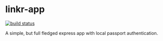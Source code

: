 # linkr-app
[![build status](https://secure.travis-ci.org/clux/linkr-app.svg)](http://travis-ci.org/clux/linkr-app)

A simple, but full fledged express app with local passport authentication.
